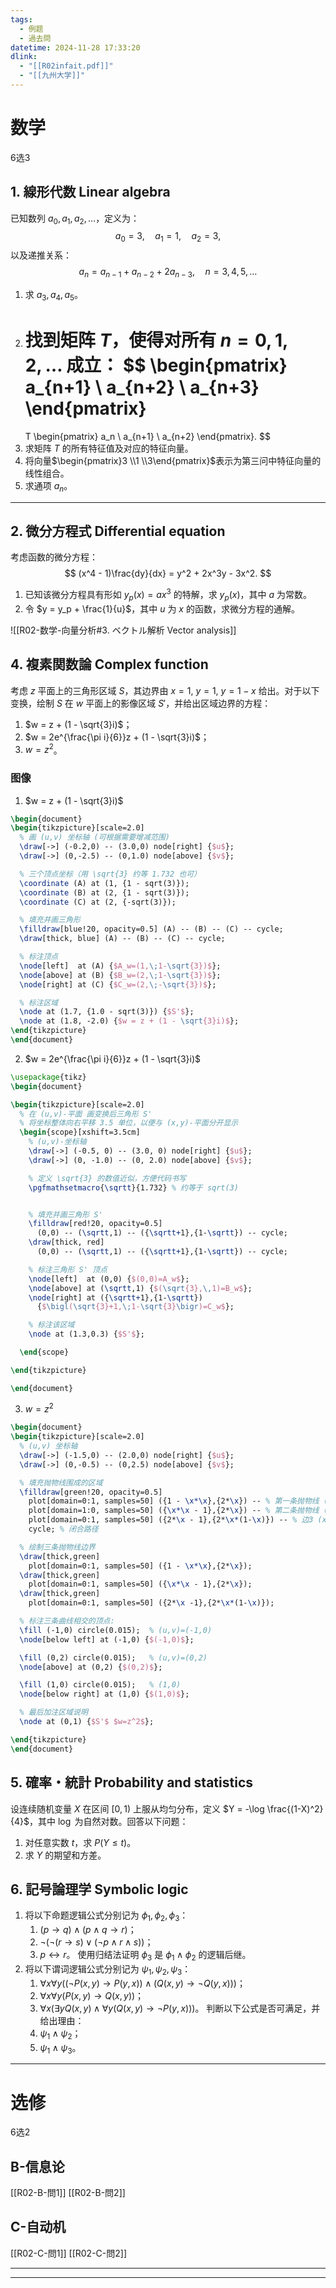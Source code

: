 ```yaml
---
tags:
  - 例题
  - 過去問
datetime: 2024-11-28 17:33:20
dlink:
  - "[[R02infait.pdf]]"
  - "[[九州大学]]"
---
```

# 数学
6选3
## 1. 線形代数 Linear algebra
已知数列 $a_0, a_1, a_2, \dots$，定义为：
$$
a_0 = 3, \quad a_1 = 1, \quad a_2 = 3,
$$
以及递推关系：
$$
a_n = a_{n-1} + a_{n-2} + 2a_{n-3}, \quad n = 3, 4, 5, \dots
$$
1. 求 $a_3, a_4, a_5$。
2. 找到矩阵 $T$，使得对所有 $n = 0, 1, 2, \dots$ 成立：
   $$
   \begin{pmatrix}
   a_{n+1} \\
   a_{n+2} \\
   a_{n+3}
   \end{pmatrix}
   =
   T
   \begin{pmatrix}
   a_n \\
   a_{n+1} \\
   a_{n+2}
   \end{pmatrix}.
   $$
3. 求矩阵 $T$ 的所有特征值及对应的特征向量。
4. 将向量$\begin{pmatrix}3 \\1 \\3\end{pmatrix}$表示为第三问中特征向量的线性组合。   
5. 求通项 $a_n$。
---
## 2. 微分方程式 Differential equation
考虑函数的微分方程：
$$
(x^4 - 1)\frac{dy}{dx} = y^2 + 2x^3y - 3x^2.
$$
1. 已知该微分方程具有形如 $y_p(x) = ax^3$ 的特解，求 $y_p(x)$，其中 $a$ 为常数。
2. 令 $y = y_p + \frac{1}{u}$，其中 $u$ 为 $x$ 的函数，求微分方程的通解。

![[R02-数学-向量分析#3. ベクトル解析 Vector analysis]]

## 4. 複素関数論 Complex function
考虑 $z$ 平面上的三角形区域 $S$，其边界由 $x = 1$, $y = 1$, $y = 1 - x$ 给出。对于以下变换，绘制 $S$ 在 $w$ 平面上的影像区域 $S'$，并给出区域边界的方程：
1. $w = z + (1 - \sqrt{3}i)$；
2. $w = 2e^{\frac{\pi i}{6}}z + (1 - \sqrt{3}i)$；
3. $w = z^2$。
### 图像
1. $w = z + (1 - \sqrt{3}i)$
```tikz
\begin{document}
\begin{tikzpicture}[scale=2.0]
  % 画 (u,v) 坐标轴 (可根据需要增减范围)
  \draw[->] (-0.2,0) -- (3.0,0) node[right] {$u$};
  \draw[->] (0,-2.5) -- (0,1.0) node[above] {$v$};

  % 三个顶点坐标（用 \sqrt{3} 约等 1.732 也可）
  \coordinate (A) at (1, {1 - sqrt(3)});
  \coordinate (B) at (2, {1 - sqrt(3)});
  \coordinate (C) at (2, {-sqrt(3)});

  % 填充并画三角形
  \filldraw[blue!20, opacity=0.5] (A) -- (B) -- (C) -- cycle;
  \draw[thick, blue] (A) -- (B) -- (C) -- cycle;

  % 标注顶点
  \node[left]  at (A) {$A_w=(1,\;1-\sqrt{3})$};
  \node[above] at (B) {$B_w=(2,\;1-\sqrt{3})$};
  \node[right] at (C) {$C_w=(2,\;-\sqrt{3})$};

  % 标注区域
  \node at (1.7, {1.0 - sqrt(3)}) {$S'$};
  \node at (1.8, -2.0) {$w = z + (1 - \sqrt{3}i)$};
\end{tikzpicture}
\end{document}
```
2. $w = 2e^{\frac{\pi i}{6}}z + (1 - \sqrt{3}i)$
```tikz
\usepackage{tikz}
\begin{document}

\begin{tikzpicture}[scale=2.0]
  % 在 (u,v)-平面 画变换后三角形 S'
  % 将坐标整体向右平移 3.5 单位，以便与 (x,y)-平面分开显示
  \begin{scope}[xshift=3.5cm]
    % (u,v)-坐标轴
    \draw[->] (-0.5, 0) -- (3.0, 0) node[right] {$u$};
    \draw[->] (0, -1.0) -- (0, 2.0) node[above] {$v$};

    % 定义 \sqrt{3} 的数值近似，方便代码书写
    \pgfmathsetmacro{\sqrtt}{1.732} % 约等于 sqrt(3)


    % 填充并画三角形 S'
    \filldraw[red!20, opacity=0.5]
      (0,0) -- (\sqrtt,1) -- ({\sqrtt+1},{1-\sqrtt}) -- cycle;
    \draw[thick, red]
      (0,0) -- (\sqrtt,1) -- ({\sqrtt+1},{1-\sqrtt}) -- cycle;

    % 标注三角形 S' 顶点
    \node[left]  at (0,0) {$(0,0)=A_w$};
    \node[above] at (\sqrtt,1) {$(\sqrt{3},\,1)=B_w$};
    \node[right] at ({\sqrtt+1},{1-\sqrtt}) 
      {$\bigl(\sqrt{3}+1,\;1-\sqrt{3}\bigr)=C_w$};

    % 标注该区域
    \node at (1.3,0.3) {$S'$};

  \end{scope}

\end{tikzpicture}

\end{document}
```
3. $w = z^2$
```tikz
\begin{document}
\begin{tikzpicture}[scale=2.0]
  % (u,v) 坐标轴
  \draw[->] (-1.5,0) -- (2.0,0) node[right] {$u$};
  \draw[->] (0,-0.5) -- (0,2.5) node[above] {$v$};

  % 填充抛物线围成的区域
  \filldraw[green!20, opacity=0.5]
    plot[domain=0:1, samples=50] ({1 - \x*\x},{2*\x}) -- % 第一条抛物线 (x=1 映射)
    plot[domain=1:0, samples=50] ({\x*\x - 1},{2*\x}) -- % 第二条抛物线 (y=1 映射)
    plot[domain=0:1, samples=50] ({2*\x - 1},{2*\x*(1-\x)}) -- % 边3 (x+y=1)
    cycle; % 闭合路径

  % 绘制三条抛物线边界
  \draw[thick,green] 
    plot[domain=0:1, samples=50] ({1 - \x*\x},{2*\x});
  \draw[thick,green]
    plot[domain=0:1, samples=50] ({\x*\x - 1},{2*\x});
  \draw[thick,green]
    plot[domain=0:1, samples=50] ({2*\x -1},{2*\x*(1-\x)});

  % 标注三条曲线相交的顶点:
  \fill (-1,0) circle(0.015);  % (u,v)=(-1,0)
  \node[below left] at (-1,0) {$(-1,0)$};

  \fill (0,2) circle(0.015);   % (u,v)=(0,2)
  \node[above] at (0,2) {$(0,2)$};

  \fill (1,0) circle(0.015);   % (1,0)
  \node[below right] at (1,0) {$(1,0)$};

  % 最后加注区域说明
  \node at (0,1) {$S'$ $w=z^2$};

\end{tikzpicture}
\end{document}
```

## 5. 確率・統計 Probability and statistics
设连续随机变量 $X$ 在区间 $[0, 1)$ 上服从均匀分布，定义 $Y = -\log \frac{(1-X)^2}{4}$，其中 $\log$ 为自然对数。回答以下问题：
1. 对任意实数 $t$，求 $P(Y \leq t)$。
2. 求 $Y$ 的期望和方差。
## 6. 記号論理学 Symbolic logic
1. 将以下命题逻辑公式分别记为 $\phi_1, \phi_2, \phi_3$：
   1. $(p \to q) \land (p \land q \to r)$；
   2. $\neg(\neg(r \to s) \lor (\neg p \land r \land s))$；
   3. $p \leftrightarrow r$。
   使用归结法证明 $\phi_3$ 是 $\phi_1 \land \phi_2$ 的逻辑后继。
2. 将以下谓词逻辑公式分别记为 $\psi_1, \psi_2, \psi_3$：
   1. $\forall x \forall y ((\neg P(x, y) \to P(y, x)) \land (Q(x, y) \to \neg Q(y, x)))$；
   2. $\forall x \forall y (P(x, y) \to Q(x, y))$；
   3. $\forall x (\exists y Q(x, y) \land \forall y (Q(x, y) \to \neg P(y, x)))$。
   判断以下公式是否可满足，并给出理由：
   1. $\psi_1 \land \psi_2$；
   2. $\psi_1 \land \psi_3$。
---
# 选修
6选2
## B-信息论
[[R02-B-問1]]
[[R02-B-問2]]
## C-自动机
[[R02-C-問1]]
[[R02-C-問2]]

---
---
